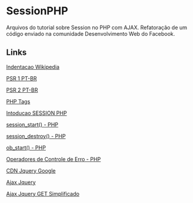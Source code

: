 # SessionPHP
Arquivos do tutorial sobre Session no PHP com AJAX. Refatoração de um código enviado na comunidade Desenvolvimento Web do Facebook.

## Links

[Indentacao Wikipedia](https://goo.gl/OFLcCr "Indentacao Wikipedia")

[PSR 1 PT-BR](http://goo.gl/ja6aV7 "PSR 1 PT-BR")

[PSR 2 PT-BR](http://goo.gl/SBS4Mg "PSR 2 PT-BR")

[PHP Tags](http://goo.gl/UKv1Fq "PHP Tags")

[Intoducao SESSION PHP](http://goo.gl/fH5mEg "Intoducao SESSION PHP")

[session_start() - PHP](http://goo.gl/hlV20S "session_start() - PHP")

[session_destroy() - PHP](http://goo.gl/1w8uOS "session_destroy() - PHP")

[ob_start() - PHP](http://goo.gl/B3s82K "ob_start() - PHP")

[Operadores de Controle de Erro - PHP](http://goo.gl/jmJJmO "Operadores de Controle de Erro - PHP")

[CDN Jquery Google](https://goo.gl/WT4p6F "CDN Jquery Google")

[Ajax Jquery](http://goo.gl/PrF03g "Ajax Jquery")

[Ajax Jquery GET Simplificado](http://goo.gl/KvLZmz "Ajax Jquery GET Simplificado")